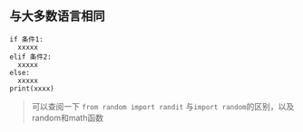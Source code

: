 ## 与大多数语言相同 
```
if 条件1:
  xxxxx
elif 条件2:
  xxxxx
else:
  xxxxx
print(xxxx)
```

> 可以查阅一下 ```from random import randit``` 与```import random```的区别，以及random和math函数
